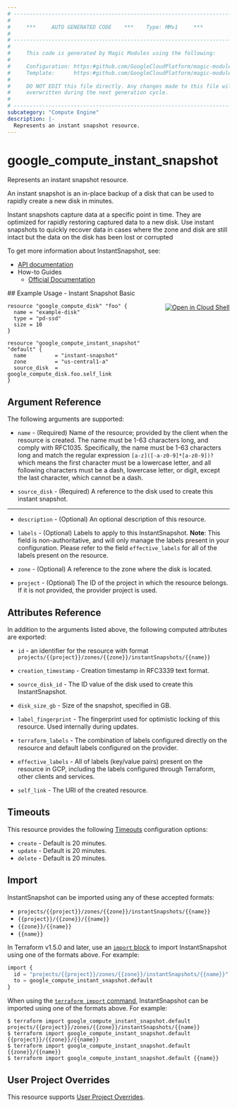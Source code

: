 ```yaml
---
# ----------------------------------------------------------------------------
#
#     ***     AUTO GENERATED CODE    ***    Type: MMv1     ***
#
# ----------------------------------------------------------------------------
#
#     This code is generated by Magic Modules using the following:
#
#     Configuration: https:#github.com/GoogleCloudPlatform/magic-modules/tree/main/mmv1/products/compute/InstantSnapshot.yaml
#     Template:      https:#github.com/GoogleCloudPlatform/magic-modules/tree/main/mmv1/templates/terraform/resource.html.markdown.tmpl
#
#     DO NOT EDIT this file directly. Any changes made to this file will be
#     overwritten during the next generation cycle.
#
# ----------------------------------------------------------------------------
subcategory: "Compute Engine"
description: |-
  Represents an instant snapshot resource.
---
```


# google_compute_instant_snapshot

Represents an instant snapshot resource.

An instant snapshot is an in-place backup of a disk that can be used to rapidly create a new disk in minutes.

Instant snapshots capture data at a specific point in time. They are optimized for rapidly restoring captured
data to a new disk. Use instant snapshots to quickly recover data in cases where the zone and disk are still intact
but the data on the disk has been lost or corrupted


To get more information about InstantSnapshot, see:

* [API documentation](https://cloud.google.com/compute/docs/reference/rest/v1/instantSnapshots)
* How-to Guides
    * [Official Documentation](https://cloud.google.com/compute/docs/disks/instant-snapshots)

<div class = "oics-button" style="float: right; margin: 0 0 -15px">
  <a href="https://console.cloud.google.com/cloudshell/open?cloudshell_git_repo=https%3A%2F%2Fgithub.com%2Fterraform-google-modules%2Fdocs-examples.git&cloudshell_image=gcr.io%2Fcloudshell-images%2Fcloudshell%3Alatest&cloudshell_print=.%2Fmotd&cloudshell_tutorial=.%2Ftutorial.md&cloudshell_working_dir=instant_snapshot_basic&open_in_editor=main.tf" target="_blank">
    <img alt="Open in Cloud Shell" src="//gstatic.com/cloudssh/images/open-btn.svg" style="max-height: 44px; margin: 32px auto; max-width: 100%;">
  </a>
</div>
## Example Usage - Instant Snapshot Basic


```hcl
resource "google_compute_disk" "foo" {
  name = "example-disk"
  type = "pd-ssd"
  size = 10
}

resource "google_compute_instant_snapshot" "default" {
  name         = "instant-snapshot"
  zone         = "us-central1-a"
  source_disk  = google_compute_disk.foo.self_link
}
```

## Argument Reference

The following arguments are supported:


* `name` -
  (Required)
  Name of the resource; provided by the client when the resource is
  created. The name must be 1-63 characters long, and comply with
  RFC1035. Specifically, the name must be 1-63 characters long and match
  the regular expression `[a-z]([-a-z0-9]*[a-z0-9])?` which means the
  first character must be a lowercase letter, and all following
  characters must be a dash, lowercase letter, or digit, except the last
  character, which cannot be a dash.

* `source_disk` -
  (Required)
  A reference to the disk used to create this instant snapshot.


- - -


* `description` -
  (Optional)
  An optional description of this resource.

* `labels` -
  (Optional)
  Labels to apply to this InstantSnapshot.
  **Note**: This field is non-authoritative, and will only manage the labels present in your configuration.
  Please refer to the field `effective_labels` for all of the labels present on the resource.

* `zone` -
  (Optional)
  A reference to the zone where the disk is located.

* `project` - (Optional) The ID of the project in which the resource belongs.
    If it is not provided, the provider project is used.


## Attributes Reference

In addition to the arguments listed above, the following computed attributes are exported:

* `id` - an identifier for the resource with format `projects/{{project}}/zones/{{zone}}/instantSnapshots/{{name}}`

* `creation_timestamp` -
  Creation timestamp in RFC3339 text format.

* `source_disk_id` -
  The ID value of the disk used to create this InstantSnapshot.

* `disk_size_gb` -
  Size of the snapshot, specified in GB.

* `label_fingerprint` -
  The fingerprint used for optimistic locking of this resource. Used
  internally during updates.

* `terraform_labels` -
  The combination of labels configured directly on the resource
   and default labels configured on the provider.

* `effective_labels` -
  All of labels (key/value pairs) present on the resource in GCP, including the labels configured through Terraform, other clients and services.
* `self_link` - The URI of the created resource.


## Timeouts

This resource provides the following
[Timeouts](https://developer.hashicorp.com/terraform/plugin/sdkv2/resources/retries-and-customizable-timeouts) configuration options:

- `create` - Default is 20 minutes.
- `update` - Default is 20 minutes.
- `delete` - Default is 20 minutes.

## Import


InstantSnapshot can be imported using any of these accepted formats:

* `projects/{{project}}/zones/{{zone}}/instantSnapshots/{{name}}`
* `{{project}}/{{zone}}/{{name}}`
* `{{zone}}/{{name}}`
* `{{name}}`


In Terraform v1.5.0 and later, use an [`import` block](https://developer.hashicorp.com/terraform/language/import) to import InstantSnapshot using one of the formats above. For example:

```tf
import {
  id = "projects/{{project}}/zones/{{zone}}/instantSnapshots/{{name}}"
  to = google_compute_instant_snapshot.default
}
```

When using the [`terraform import` command](https://developer.hashicorp.com/terraform/cli/commands/import), InstantSnapshot can be imported using one of the formats above. For example:

```
$ terraform import google_compute_instant_snapshot.default projects/{{project}}/zones/{{zone}}/instantSnapshots/{{name}}
$ terraform import google_compute_instant_snapshot.default {{project}}/{{zone}}/{{name}}
$ terraform import google_compute_instant_snapshot.default {{zone}}/{{name}}
$ terraform import google_compute_instant_snapshot.default {{name}}
```

## User Project Overrides

This resource supports [User Project Overrides](https://registry.terraform.io/providers/hashicorp/google/latest/docs/guides/provider_reference#user_project_override).
